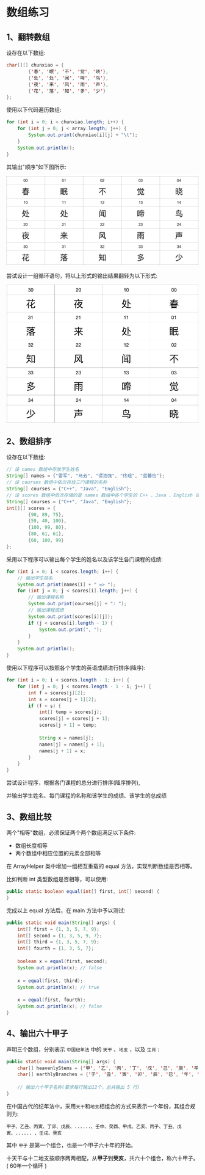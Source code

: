 # 数组练习

## 1、翻转数组

设存在以下数组:

```java
char[][] chunxiao = {
        {'春', '眠', '不', '觉', '晓'},
        {'处', '处', '闻', '啼', '鸟'},
        {'夜', '来', '风', '雨', '声'},
        {'花', '落', '知', '多', '少'}
};
```

使用以下代码遍历数组:

```java
for (int i = 0; i < chunxiao.length; i++) {
    for (int j = 0; j < array.length; j++) {
        System.out.print(chunxiao[i][j] + "\t");
    }
    System.out.println();
}
```

其输出"顺序"如下图所示:

![](array1.png)

尝试设计一组循环语句，将以上形式的输出结果翻转为以下形式:

![](array2.png)

## 2、数组排序

设存在以下数组:

```java
// 设 names 数组中存放学生姓名
String[] names = {"雷军", "马云", "谭浩强", "佟瑶", "蓝馨怡"};
// 设 courses 数组中依次存放三门课程的名称
String[] courses = {"C++", "Java", "English"};
// 设 scores 数组中依次存储的是 names 数组中各个学生的 C++ 、Java 、English 课程的成绩
String[] courses = {"C++", "Java", "English"};
int[][] scores = {
        {90, 89, 75}, 
        {59, 40, 100}, 
        {100, 99, 80}, 
        {80, 61, 61}, 
        {60, 100, 99}
};
```

采用以下程序可以输出每个学生的姓名以及该学生各门课程的成绩:

```java
for (int i = 0; i < scores.length; i++) {
    // 输出学生姓名
    System.out.print(names[i] + " => ");
    for (int j = 0; j < scores[i].length; j++) {
        // 输出课程名称
        System.out.print(courses[j] + ": ");
        // 输出课程成绩
        System.out.print(scores[i][j]);
        if (j < scores[i].length - 1) {
            System.out.print(", ");
        }
    }
    System.out.println();
}
```

使用以下程序可以按照各个学生的英语成绩进行排序(降序):

```java
for (int i = 0; i < scores.length - 1; i++) {
    for (int j = 0; j < scores.length - 1 - i; j++) {
        int f = scores[j][2];
        int s = scores[j + 1][2];
        if (f < s) {
            int[] temp = scores[j];
            scores[j] = scores[j + 1];
            scores[j + 1] = temp;
            
            String x = names[j];
            names[j] = names[j + 1];
            names[j + 1] = x;
        }
    }
}
```

尝试设计程序，根据各门课程的总分进行排序(降序排列),

并输出学生姓名、每门课程的名称和该学生的成绩、该学生的总成绩

## 3、数组比较

两个"相等"数组，必须保证两个两个数组满足以下条件:

- 数组长度相等
- 两个数组中相应位置的元素全部相等

在 ArrayHelper 类中增加一组相互重载的 equal 方法，实现判断数组是否相等。

比如判断 int 类型数组是否相等，可以使用:

```java
public static boolean equal(int[] first, int[] second) {
}
```

完成以上 equal 方法后，在 main 方法中予以测试:

```java
public static void main(String[] args) {
    int[] first = {1, 3, 5, 7, 9};
    int[] second = {1, 3, 5, 9, 7};
    int[] third = {1, 3, 5, 7, 9};
    int[] fourth = {1, 3, 5, 7};
    
    boolean x = equal(first, second);
    System.out.println(x); // false
    
    x = equal(first, third);
    System.out.println(x); // true
    
    x = equal(first, fourth);
    System.out.println(x); // false
}
```

## 4、输出六十甲子

声明三个数组，分别表示 `中国纪年法` 中的 `天干` 、`地支` ，以及 `生肖` :

```java
public static void main(String[] args) {
    char[] heavenlyStems = {'甲', '乙', '丙', '丁', '戊', '己', '庚', '辛', '壬', '癸'};
    char[] earthlyBranches = {'子', '丑', '寅', '卯', '辰', '巳', '午', '未', '申', '酉', '戌', '亥'};
    
    // 输出六十甲子名称(要求每行输出12个，总共输出 5 行)
}
```

在中国古代的纪年法中，采用`天干`和`地支`相组合的方式来表示一个年份，其组合规则为:

```
甲子、乙丑、丙寅、丁卯、戊辰、......、壬申、癸酉、甲戌、乙亥、丙子、丁丑、戊寅、...... 、壬戌、癸亥
```


其中 `甲子` 是第一个组合，也是一个甲子六十年的开始。

十天干与十二地支按顺序两两相配，从**甲子**到**癸亥**，共六十个组合，称六十甲子。(
60年一个循环 )
